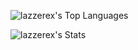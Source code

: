 ![lazzerex's Top Languages](https://github-readme-stats.vercel.app/api/top-langs/?username=lazzerex&theme=dracula&show_icons=true&hide_border=true&layout=compact)


![lazzerex's Stats](https://github-readme-stats.vercel.app/api?username=lazzerex&theme=dracula&show_icons=true&hide_border=true&count_private=true)




